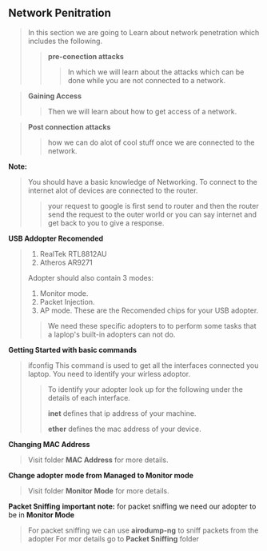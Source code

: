 ## Network Penitration

> In this section we are going to Learn about network penetration which includes the following.
>> **pre-conection attacks**
>>>In which we will learn about the attacks which can be done while you are not connected to a network.

> **Gaining Access**
> > Then we will learn about how to get access of a network.

> **Post connection attacks**
> >how we can do alot of cool stuff once we are connected to the network.

**Note:**
> You should have a basic knowledge of Networking.
> To connect to the internet alot of devices are connected to the router.
> >your request to google is first send to router and then the router send the request to the outer world or you can say internet and get back to you to give a response.

**USB Addopter Recomended**
>1. RealTek RTL8812AU
>2. Atheros AR9271
>
> Adopter should also contain 3 modes:
> 1. Monitor mode.
> 2. Packet Injection.
> 3. AP mode.
> These are the Recomended chips for your USB adopter.
> >We need these specific adopters to to perform some tasks that a laplop's built-in adopters can not do.
 

**Getting Started with basic commands**
>ifconfig
This command is used to get all the interfaces connected you laptop.
You need to identify your wirless adoptor.
> >To identify your adopter look up for the following under the details of each interface.
> >
> >**inet** defines that ip address of your machine.
> >
> >**ether** defines the mac address of your device.

**Changing MAC Address**
> Visit folder **MAC Address** for more details.

**Change adopter mode from Managed to Monitor mode**
> Visit folder **Monitor Mode** for more details.


**Packet Sniffing**
**important note:** for packet sniffing we need our adopter to be in **Monitor Mode**
> For packet sniffing we can use **airodump-ng** to sniff packets from the adopter
> For mor details go to **Packet Sniffing** folder
